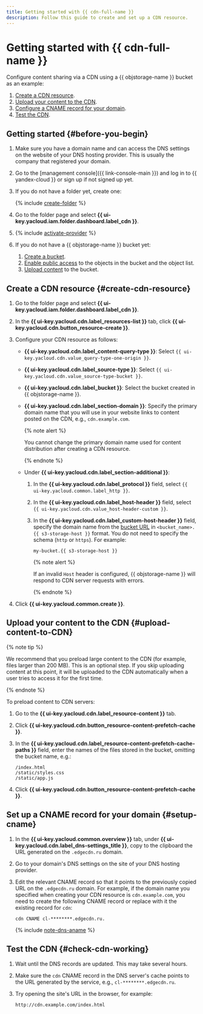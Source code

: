 ```yaml
---
title: Getting started with {{ cdn-full-name }}
description: Follow this guide to create and set up a CDN resource.
---
```


# Getting started with {{ cdn-full-name }}

Configure content sharing via a CDN using a {{ objstorage-name }} bucket as an example:

1. [Create a CDN resource](#create-cdn-resource).
1. [Upload your content to the CDN](#upload-content-to-CDN).
1. [Configure a CNAME record for your domain](#setup-cname).
1. [Test the CDN](#check-cdn-working).

## Getting started {#before-you-begin}

1. Make sure you have a domain name and can access the DNS settings on the website of your DNS hosting provider. This is usually the company that registered your domain.
1. Go to the [management console]({{ link-console-main }}) and log in to {{ yandex-cloud }} or sign up if not signed up yet.
1. If you do not have a folder yet, create one:

   {% include [create-folder](../_includes/create-folder.md) %}

1. Go to the folder page and select **{{ ui-key.yacloud.iam.folder.dashboard.label_cdn }}**.
1. {% include [activate-provider](../_includes/cdn/activate-provider.md) %}
1. If you do not have a {{ objstorage-name }} bucket yet:

   1. [Create a bucket](../storage/operations/buckets/create.md).
   1. [Enable public access](../storage/operations/buckets/bucket-availability.md) to the objects in the bucket and the object list.
   1. [Upload content](../storage/operations/objects/upload.md) to the bucket.

## Create a CDN resource {#create-cdn-resource}

1. Go to the folder page and select **{{ ui-key.yacloud.iam.folder.dashboard.label_cdn }}**.
1. In the **{{ ui-key.yacloud.cdn.label_resources-list }}** tab, click **{{ ui-key.yacloud.cdn.button_resource-create }}**.
1. Configure your CDN resource as follows:

   * **{{ ui-key.yacloud.cdn.label_content-query-type }}**: Select `{{ ui-key.yacloud.cdn.value_query-type-one-origin }}`.
   * **{{ ui-key.yacloud.cdn.label_source-type }}**: Select `{{ ui-key.yacloud.cdn.value_source-type-bucket }}`.
   * **{{ ui-key.yacloud.cdn.label_bucket }}**: Select the bucket created in {{ objstorage-name }}.
   * **{{ ui-key.yacloud.cdn.label_section-domain }}**: Specify the primary domain name that you will use in your website links to content posted on the CDN, e.g., `cdn.example.com`.

     {% note alert %}

     You cannot change the primary domain name used for content distribution after creating a CDN resource.

     {% endnote %}

   * Under **{{ ui-key.yacloud.cdn.label_section-additional }}**:

     1. In the **{{ ui-key.yacloud.cdn.label_protocol }}** field, select `{{ ui-key.yacloud.common.label_http }}`.
     1. In the **{{ ui-key.yacloud.cdn.label_host-header }}** field, select `{{ ui-key.yacloud.cdn.value_host-header-custom }}`.
     1. In the **{{ ui-key.yacloud.cdn.label_custom-host-header }}** field, specify the domain name from the [bucket URL](../storage/concepts/bucket.md#bucket-url) in `<bucket_name>.{{ s3-storage-host }}` format. You do not need to specify the schema (`http` or `https`). For example:

        ```
        my-bucket.{{ s3-storage-host }}
        ```

        {% note alert %}

        If an invalid `Host` header is configured, {{ objstorage-name }} will respond to CDN server requests with errors.

        {% endnote %}

1. Click **{{ ui-key.yacloud.common.create }}**.

## Upload your content to the CDN {#upload-content-to-CDN}

{% note tip %}

We recommend that you preload large content to the CDN (for example, files larger than 200 MB). This is an optional step. If you skip uploading content at this point, it will be uploaded to the CDN automatically when a user tries to access it for the first time.

{% endnote %}

To preload content to CDN servers:

1. Go to the **{{ ui-key.yacloud.cdn.label_resource-content }}** tab.
1. Click **{{ ui-key.yacloud.cdn.button_resource-content-prefetch-cache }}**.
1. In the **{{ ui-key.yacloud.cdn.label_resource-content-prefetch-cache-paths }}** field, enter the names of the files stored in the bucket, omitting the bucket name, e.g.:

    ```text
    /index.html
    /static/styles.css
    /static/app.js
    ```

1. Click **{{ ui-key.yacloud.cdn.button_resource-content-prefetch-cache }}**.


## Set up a CNAME record for your domain {#setup-cname}

1. In the **{{ ui-key.yacloud.common.overview }}** tab, under **{{ ui-key.yacloud.cdn.label_dns-settings_title }}**, copy to the clipboard the URL generated on the `.edgecdn.ru` domain.
1. Go to your domain's DNS settings on the site of your DNS hosting provider.
1. Edit the relevant CNAME record so that it points to the previously copied URL on the `.edgecdn.ru` domain. For example, if the domain name you specified when creating your CDN resource is `cdn.example.com`, you need to create the following CNAME record or replace with it the existing record for `cdn`:

    ```http
    cdn CNAME cl-********.edgecdn.ru.
    ```

    {% include [note-dns-aname](../_includes/cdn/note-dns-aname.md) %}

## Test the CDN {#check-cdn-working}

1. Wait until the DNS records are updated. This may take several hours.
1. Make sure the `cdn` CNAME record in the DNS server's cache points to the URL generated by the service, e.g., `cl-********.edgecdn.ru`.
1. Try opening the site's URL in the browser, for example:

    ```http
    http://cdn.example.com/index.html
    ```
